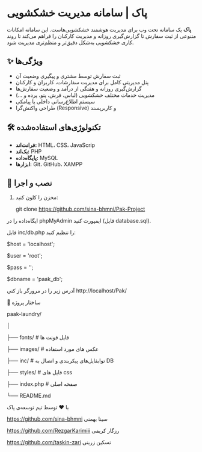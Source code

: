  
# پاک | سامانه مدیریت خشکشویی

**پاک** یک سامانه تحت وب برای مدیریت هوشمند خشکشویی‌هاست. این سامانه امکانات متنوعی از ثبت سفارش تا گزارش‌گیری روزانه و مدیریت کارکنان را فراهم می‌کند تا روند کاری خشکشویی به‌شکل دقیق‌تر و منظم‌تری مدیریت شود.

## ✨ ویژگی‌ها

- ثبت سفارش توسط مشتری و پیگیری وضعیت آن
- پنل مدیریتی کامل برای مدیریت سفارشات، کاربران و کارکنان
- گزارش‌گیری روزانه و هفتگی از درآمد و وضعیت سفارش‌ها
- مدیریت خدمات مختلف خشکشویی (لباس، فرش، پتو، پرده و ...)
- سیستم اطلاع‌رسانی داخلی یا پیامکی
- طراحی واکنش‌گرا (Responsive) و کاربرپسند

## 🛠 تکنولوژی‌های استفاده‌شده

- **فرانت‌اند:**  HTML، CSS، JavaScrip <BR>
- **بک‌اند:** PHP 
- **پایگاه‌داده:** MySQL
- **ابزارها:** Git، GitHub، XAMPP 

## 🚀 نصب و اجرا

1. مخزن را کلون کنید:
   
   git clone https://github.com/sina-bhmni/Pak-Project

ایگاه‌داده را در phpMyAdmin ایمپورت کنید (فایل database.sql).

فایل inc/db.php را تنظیم کنید:

$host = 'localhost';

$user = 'root';

$pass = '';

$dbname = 'paak_db';


آدرس زیر را در مرورگر باز کنی
http://localhost/Pak/

📁 ساختار پروژه

paak-laundry/

│

├── fonts/                 # فایل فونت ها

├── images/               # عکس های مورد استفاده

├── inc/            # توابفایل‌های پیکربندی و اتصال به DB

├── styles/              # فایل های css

├── index.php            # صفحه اصلی

└── README.md

با ❤️ توسط تیم توسعه‌ی پاک


https://github.com/sina-bhmni              سینا بهمنی

https://github.com/RezgarKarimiii                 رزگار کریمی

https://github.com/taskin-zari                       تسکین زرینی

